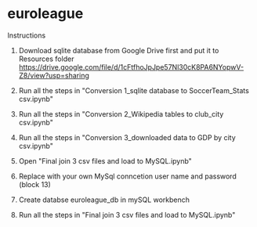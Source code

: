 # euroleague

Instructions



1. Download sqlite database from Google Drive first and put it to Resources folder
https://drive.google.com/file/d/1cFtfhoJpJpe57Nl30cK8PA6NYopwV-Z8/view?usp=sharing

2. Run all the steps in "Conversion 1_sqlite database to SoccerTeam_Stats csv.ipynb"

3. Run all the steps in "Conversion 2_Wikipedia tables to club_city csv.ipynb"

4. Run all the steps in "Conversion 3_downloaded data to GDP by city csv.ipynb"

5. Open "Final join 3 csv files and load to MySQL.ipynb"

6. Replace with your own MySql conncetion user name and password (block 13)

7. Create databse euroleague_db in mySQL workbench

8. Run all the steps in "Final join 3 csv files and load to MySQL.ipynb"



